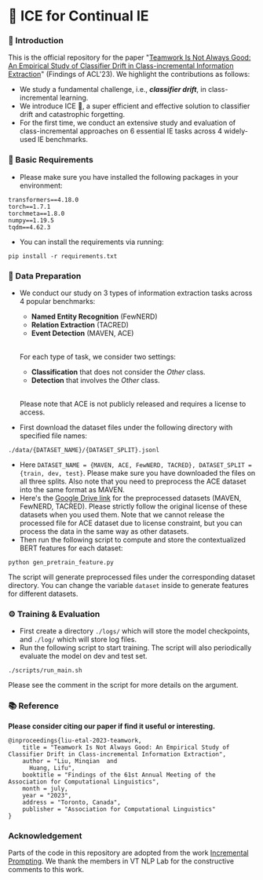 # 🧊 ICE for Continual IE

### 🚀 Introduction
This is the official repository for the paper "[Teamwork Is Not Always Good: An Empirical Study of Classifier Drift in Class-incremental Information Extraction](https://arxiv.org/abs/2305.16559)" (Findings of ACL'23). We highlight the contributions as follows:

- We study a fundamental challenge, i.e., ***classifier drift***, in class-incremental learning.
- We introduce ICE 🧊, a super efficient and effective solution to classifier drift and catastrophic forgetting.
- For the first time, we conduct an extensive study and evaluation of class-incremental approaches on 6 essential IE tasks across 4 widely-used IE benchmarks.

### 🔧 Basic Requirements 
- Please make sure you have installed the following packages in your environment:
```
transformers==4.18.0
torch==1.7.1
torchmeta==1.8.0
numpy==1.19.5
tqdm==4.62.3
```
- You can install the requirements via running:
```
pip install -r requirements.txt
```

### 💾 Data Preparation 
- We conduct our study on 3 types of information extraction tasks across 4 popular benchmarks: 
    - **Named Entity Recognition** (FewNERD) 
    - **Relation Extraction** (TACRED) 
    - **Event Detection** (MAVEN, ACE) 
    <br><br>

    For each type of task, we consider two settings:
    - **Classification** that does not consider the *Other* class.
    - **Detection** that involves the *Other* class.
    <br><br>
    
    Please note that ACE is not publicly released and requires a license to access.
- First download the dataset files under the following directory with specified file names:
```
./data/{DATASET_NAME}/{DATASET_SPLIT}.jsonl
```
- Here `DATASET_NAME = {MAVEN, ACE, FewNERD, TACRED}, DATASET_SPLIT = {train, dev, test}`. Please make sure you have downloaded the files on all three splits. Also note that you need to preprocess the ACE dataset into the same format as MAVEN.
- Here's the [Google Drive link](https://drive.google.com/drive/folders/1nbQLBXMq6rfat7GAkGml_Wli9CyOtWWb?usp=sharing) for the preprocessed datasets (MAVEN, FewNERD, TACRED). Please strictly follow the original license of these datasets when you used them. Note that we cannot release the processed file for ACE dataset due to license constraint, but you can process the data in the same way as other datasets.
- Then run the following script to compute and store the contextualized BERT features for each dataset:
```
python gen_pretrain_feature.py
```
The script will generate preprocessed files under the corresponding dataset directory. You can change the variable `dataset` inside to generate features for different datasets.

### ⚙️ Training & Evaluation
- First create a directory `./logs/` which will store the model checkpoints, and `./log/` which will store log files. 
- Run the following script to start training. The script will also periodically evaluate the model on dev and test set.
```
./scripts/run_main.sh
```

Please see the comment in the script for more details on the argument. 


### 📚 Reference 
**Please consider citing our paper if find it useful or interesting.**
```
@inproceedings{liu-etal-2023-teamwork,
    title = "Teamwork Is Not Always Good: An Empirical Study of Classifier Drift in Class-incremental Information Extraction",
    author = "Liu, Minqian  and
      Huang, Lifu",
    booktitle = "Findings of the 61st Annual Meeting of the Association for Computational Linguistics",
    month = july,
    year = "2023",
    address = "Toronto, Canada",
    publisher = "Association for Computational Linguistics"
}
```

### Acknowledgement
Parts of the code in this repository are adopted from the work [Incremental Prompting](https://github.com/VT-NLP/Incremental_Prompting). We thank the members in VT NLP Lab for the constructive comments to this work.
